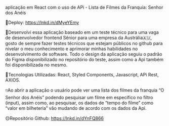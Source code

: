 aplicação em React com o uso de APi - Lista de Filmes da Franquia: Senhor dos Anéis 

🔸Deploy: https://lnkd.in/dMyeYEmy

🔹Desenvolvi essa aplicação baseado em um teste técnico para uma vaga de desenvolvedor frontend Sênior para uma empresa da Austrália🇦🇺, gosto de sempre fazer testes técnicos que estejam públicos no github para nivelar o meu conhecimento e aprimorar minhas habilidades no desenvolvimento de software. 
Todo o design da aplicação seguiu o padrão do Figma disponibilizado no repositório do teste, assim como a Api também foi disponibilizada no mesmo. 

🔺Tecnologias Utilizadas: React, Styled Components, Javascript, APi Rest, AXIOS. 

◽️Ao abrir a aplicação o usuário pode ver uma lista dos filmes da franquia “O Senhor dos Anéis” podendo pesquisar um filme em específico no filtro (input), assim como, ao pesquisar, os dados de “tempo do filme” como “valor em bilheteria” vão mudando de acordo com os dados da Api. 

🟡Repositório Github: https://lnkd.in/dYnFQ866
